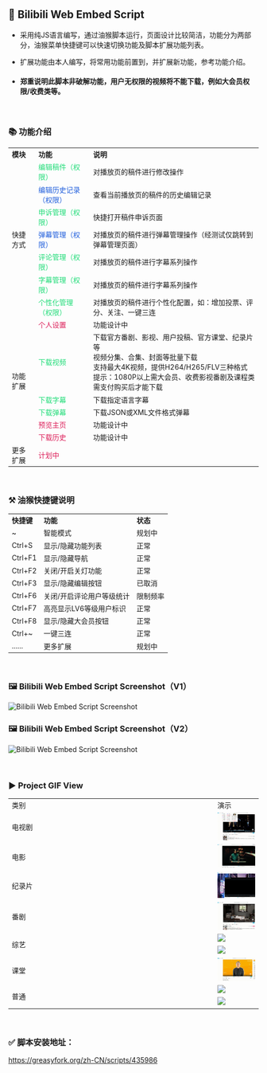 
## 💠 Bilibili Web Embed Script

- 采用纯JS语言编写，通过油猴脚本运行，页面设计比较简洁，功能分为两部分，油猴菜单快捷键可以快速切换功能及脚本扩展功能列表。

- 扩展功能由本人编写，将常用功能前置到，并扩展新功能，参考功能介绍。

- #### 郑重说明此脚本非破解功能，用户无权限的视频将不能下载，例如大会员权限/收费类等。

</br>

### 📚 功能介绍

<table>
	<tbody>
		<tr>
			<td>
				<strong>模块</strong>
			</td>
			<td>
				<strong>功能</strong>
			</td>
			<td>
				<strong>说明</strong>
			</td>
		</tr>
		<tr>
			<td rowspan=7>快捷方式</td>
			<td style="color:#20DC78">编辑稿件（权限）</td>
			<td>对播放页的稿件进行修改操作</td>
		</tr>
		<tr>
			<td style="color:#205EDC">编辑历史记录（权限）</td>
			<td>查看当前播放页的稿件的历史编辑记录</td>
		</tr>
		<tr>
			<td style="color:#20DC78">申诉管理（权限）</td>
			<td>快捷打开稿件申诉页面</td>
		</tr>
		<tr>
			<td style="color:#205EDC">弹幕管理（权限）</td>
			<td>对播放页的稿件进行弹幕管理操作（经测试仅跳转到弹幕管理页面）</td>
		</tr>
		<tr>
			<td style="color:#20DC78">评论管理（权限）</td>
			<td>对播放页的稿件进行字幕系列操作</td>
		</tr>
		<tr>
			<td style="color:#20DC78">字幕管理（权限）</td>
			<td>对播放页的稿件进行字幕系列操作</td>
		</tr>
		<tr>
			<td style="color:#20DC78">个性化管理（权限）</td>
			<td>对播放页的稿件进行个性化配置，如：增加投票、评分、关注、一键三连</td>
		</tr>
		<tr>
			<td rowspan=6>功能扩展</td>
			<td style="color:#DC205A">个人设置</td>
			<td>功能设计中</td>
		</tr>
		<tr>
			<td style="color:#20DC78">下载视频</td>
			<td>下载官方番剧、影视、用户投稿、官方课堂、纪录片等
				<br>视频分集、合集、封面等批量下载
				<br>支持最大4K视频，提供H264/H265/FLV三种格式
				<br>提示：1080P以上需大会员、收费影视番剧及课程类需支付购买后才能下载</td>
		</tr>
		<tr>
			<td style="color:#20DC78">下载字幕</td>
			<td>下载指定语言字幕</td>
		</tr>
		<tr>
			<td style="color:#20DC78">下载弹幕</td>
			<td>下载JSON或XML文件格式弹幕</td>
		</tr>
		<tr>
			<td style="color:#DC205A">预览主页</td>
			<td>功能设计中</td>
		</tr>
		<tr>
			<td style="color:#DC205A">下载历史</td>
			<td>功能设计中</td>
		</tr>
		<tr>
			<td>更多扩展</td>
			<td style="color:#DC205A">计划中</td>
			<td></td>
		</tr>
	</tbody>
</table>

</br>

### ⚒ 油猴快捷键说明

<table>
<tbody>
<tr>
<td><strong>快捷键</strong></td>
<td><strong>功能</strong></td>
<td><strong>状态</strong></td>
</tr>
<tr>
<td>~</td>
<td>智能模式</td>
<td>规划中</td>
</tr>
<tr>
<td>Ctrl+S</td>
<td>显示/隐藏功能列表</td>
<td>正常</td>
</tr>
<tr>
<td>Ctrl+F1</td>
<td>显示/隐藏导航</td>
<td>正常</td>
</tr>
<tr>
<td>Ctrl+F2</td>
<td>关闭/开启关灯功能</td>
<td>正常</td>
</tr>
<tr>
<td>Ctrl+F3</td>
<td>显示/隐藏编辑按钮</td>
<td>已取消</td>
</tr>
<tr>
<td>Ctrl+F6</td>
<td>关闭/开启评论用户等级统计</td>
<td>限制频率</td>
</tr>
<tr>
<td>Ctrl+F7</td>
<td>高亮显示LV6等级用户标识</td>
<td>正常</td>
</tr>
<tr>
<td>Ctrl+F8</td>
<td>显示/隐藏大会员按钮</td>
<td>正常</td>
</tr>
<tr>
<td>Ctrl+~</td>
<td>一键三连</td>
<td>正常</td>
</tr>
<tr>
<td>......</td>
<td>更多扩展</td>
<td>规划中</td>
</tr>
</tbody>
</table>

</br>

### 🖼 Bilibili Web Embed Script Screenshot（V1）
![Bilibili Web Embed Script Screenshot](https://user-images.githubusercontent.com/19167342/143210177-592fd78e-ab59-45b5-888f-2ce62a9774d2.jpg)
### 🖼 Bilibili Web Embed Script Screenshot（V2）
![Bilibili Web Embed Script Screenshot](https://user-images.githubusercontent.com/19167342/175462422-44a2275a-06d9-488a-8420-98ed38d910be.png)

</br>

### ▶ Project GIF View

<table>
<tr>
	<td style="width:400px">类别</td>
	<td>演示</td>
</tr>
<tr>
	<td>
	电视剧
	</td>
	<td><img src="https://github.com/shawlj/GreasyScript/blob/c6ff364eb7fb3218caf638d5c568ffb15033051b/case/%E7%94%B5%E8%A7%86%E5%89%A7%E4%B8%89%E5%9B%BD%E6%BC%94%E4%B9%89.gif"></img></td>
</tr>
<tr>
	<td>电影</td>
	<td><img src="https://github.com/shawlj/GreasyScript/blob/c6ff364eb7fb3218caf638d5c568ffb15033051b/case/%E7%94%B5%E5%BD%B1%E8%AE%A9%E5%AD%90%E5%BC%B9%E9%A3%9E.gif"></img></td>
</tr>
<tr>
	<td>纪录片</td>
	<td><img src="https://github.com/shawlj/GreasyScript/blob/c6ff364eb7fb3218caf638d5c568ffb15033051b/case/%E7%BA%AA%E5%BD%95%E7%89%87%E5%AE%88%E6%8A%A4%E8%A7%A3%E6%94%BE%E8%A5%BF.gif"></img></td>
</tr>
<tr>
	<td>番剧</td>
	<td><img src="https://github.com/shawlj/GreasyScript/blob/c6ff364eb7fb3218caf638d5c568ffb15033051b/case/%E7%95%AA%E5%89%A7%E6%9A%82%E5%81%9C%E8%AE%A9%E6%88%91%E6%9F%A5%E6%94%BB%E7%95%A5.gif"></img></td>
</tr>
<tr>
	<td rowspan="2">综艺</td>
	<td><img src="https://github.com/shawlj/GreasyScript/blob/c6ff364eb7fb3218caf638d5c568ffb15033051b/case/%E7%BB%BC%E8%89%BA%E4%BD%A0%E5%A5%BD%E7%94%9F%E6%B4%BB.gif"></img></td>
</tr>
<tr>
	<td><img src="https://github.com/shawlj/GreasyScript/blob/c6ff364eb7fb3218caf638d5c568ffb15033051b/case/%E7%BB%BC%E8%89%BA%E7%87%83%E7%83%A7%E5%90%A7%E5%A4%A9%E6%89%8D.gif"></img></td>
</tr>
<tr>
	<td>课堂</td>
	<td><img src="https://github.com/shawlj/GreasyScript/blob/c6ff364eb7fb3218caf638d5c568ffb15033051b/case/%E8%AF%BE%E7%A8%8B%E6%95%99%E5%AD%A6%E8%80%83%E7%A0%94%E8%8B%B1%E8%AF%AD.gif"></img></td>
</tr>
<tr>
	<td rowspan="2">普通</td>
	<td><img src="https://github.com/shawlj/GreasyScript/blob/c6ff364eb7fb3218caf638d5c568ffb15033051b/case/%E5%90%88%E9%9B%86%E6%99%AE%E9%80%9A%E6%8A%95%E7%A8%BF.gif"></img></td>
</tr>
<tr>
	<td><img src="https://github.com/shawlj/GreasyScript/blob/c6ff364eb7fb3218caf638d5c568ffb15033051b/case/%E5%88%86%E7%BB%84%E5%90%88%E9%9B%86%E6%99%AE%E9%80%9A%E6%8A%95%E7%A8%BF.gif"></img></td>
</tr>
</table>

</br>


### ✅ 脚本安装地址：
  https://greasyfork.org/zh-CN/scripts/435986


